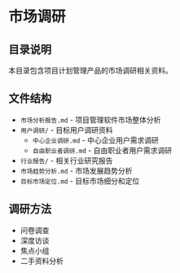 # 市场调研

## 目录说明
本目录包含项目计划管理产品的市场调研相关资料。

## 文件结构
- `市场分析报告.md` - 项目管理软件市场整体分析
- `用户调研/` - 目标用户调研资料
  - `中心企业调研.md` - 中心企业用户需求调研
  - `自由职业者调研.md` - 自由职业者用户需求调研
- `行业报告/` - 相关行业研究报告
- `市场趋势分析.md` - 市场发展趋势分析
- `目标市场定位.md` - 目标市场细分和定位

## 调研方法
- 问卷调查
- 深度访谈
- 焦点小组
- 二手资料分析
